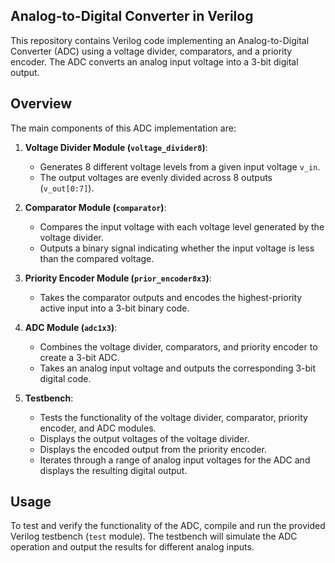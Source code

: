 ## Analog-to-Digital Converter in Verilog

This repository contains Verilog code implementing an Analog-to-Digital Converter (ADC) using a voltage divider, comparators, and a priority encoder. The ADC converts an analog input voltage into a 3-bit digital output.

## Overview

The main components of this ADC implementation are:

1. **Voltage Divider Module (`voltage_divider8`)**: 
    - Generates 8 different voltage levels from a given input voltage `v_in`.
    - The output voltages are evenly divided across 8 outputs (`v_out[0:7]`).

2. **Comparator Module (`comparator`)**: 
    - Compares the input voltage with each voltage level generated by the voltage divider.
    - Outputs a binary signal indicating whether the input voltage is less than the compared voltage.

3. **Priority Encoder Module (`prior_encoder8x3`)**: 
    - Takes the comparator outputs and encodes the highest-priority active input into a 3-bit binary code.

4. **ADC Module (`adc1x3`)**: 
    - Combines the voltage divider, comparators, and priority encoder to create a 3-bit ADC.
    - Takes an analog input voltage and outputs the corresponding 3-bit digital code.

5. **Testbench**:
    - Tests the functionality of the voltage divider, comparator, priority encoder, and ADC modules.
    - Displays the output voltages of the voltage divider.
    - Displays the encoded output from the priority encoder.
    - Iterates through a range of analog input voltages for the ADC and displays the resulting digital output.

## Usage

To test and verify the functionality of the ADC, compile and run the provided Verilog testbench (`test` module). The testbench will simulate the ADC operation and output the results for different analog inputs.
